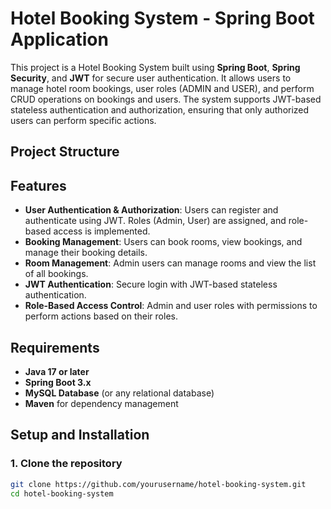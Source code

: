 # Hotel Booking System - Spring Boot Application

This project is a Hotel Booking System built using **Spring Boot**, **Spring Security**, and **JWT** for secure user authentication. It allows users to manage hotel room bookings, user roles (ADMIN and USER), and perform CRUD operations on bookings and users. The system supports JWT-based stateless authentication and authorization, ensuring that only authorized users can perform specific actions.

## Project Structure


## Features

- **User Authentication & Authorization**: Users can register and authenticate using JWT. Roles (Admin, User) are assigned, and role-based access is implemented.
- **Booking Management**: Users can book rooms, view bookings, and manage their booking details.
- **Room Management**: Admin users can manage rooms and view the list of all bookings.
- **JWT Authentication**: Secure login with JWT-based stateless authentication.
- **Role-Based Access Control**: Admin and user roles with permissions to perform actions based on their roles.

## Requirements

- **Java 17 or later**
- **Spring Boot 3.x**
- **MySQL Database** (or any relational database)
- **Maven** for dependency management

## Setup and Installation

### 1. Clone the repository

```bash
git clone https://github.com/yourusername/hotel-booking-system.git
cd hotel-booking-system







